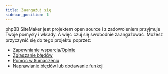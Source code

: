 ```yaml
---
title: Zaangażuj się
sidebar_position: 1
---
```


phpBB SiteMaker jest projektem open source i z zadowoleniem przyjmuje Twoje pomysły i wkłady. A więc czuj się swobodnie zaangażować. Możesz przyczynić się do tego projektu poprzez:

* [Zapewnianie wsparcia/Opinie](https://www.phpbb.com/customise/db/extension/phpbb_sitemaker_2)
* [Zgłaszanie błędów](https://github.com/blitze/phpBB-ext-sitemaker/issues)
* [Pomoc w tłumaczeniu](./translators.md)
* [Naprawianie błędów lub dodawanie funkcji](./pull-requests.md)
